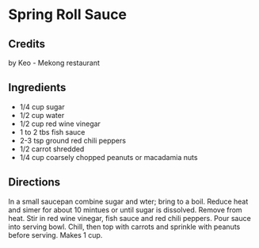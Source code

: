 # Spring Roll Sauce 

<!-- BEGIN content -->

## Credits

by Keo - Mekong restaurant

## Ingredients

- 1/4 cup sugar
- 1/2 cup water
- 1/2 cup red wine vinegar
- 1 to 2 tbs fish sauce
- 2-3 tsp ground red chili peppers
- 1/2 carrot shredded
- 1/4 cup coarsely chopped peanuts or macadamia nuts

## Directions

In a small saucepan combine sugar and wter; bring to a boil. Reduce heat and simer for about 10 mintues or until sugar is dissolved. Remove from heat. Stir in red wine vinegar, fish sauce and red chili peppers. Pour sauce into serving bowl. Chill, then top with carrots and sprinkle with peanuts before serving. Makes 1 cup.

<!-- Saved in parser cache with key mudabon_recipe:pcache:idhash:1512-0!1!0!0!!en!2 and timestamp 20071118153523 --><!-- END content -->

